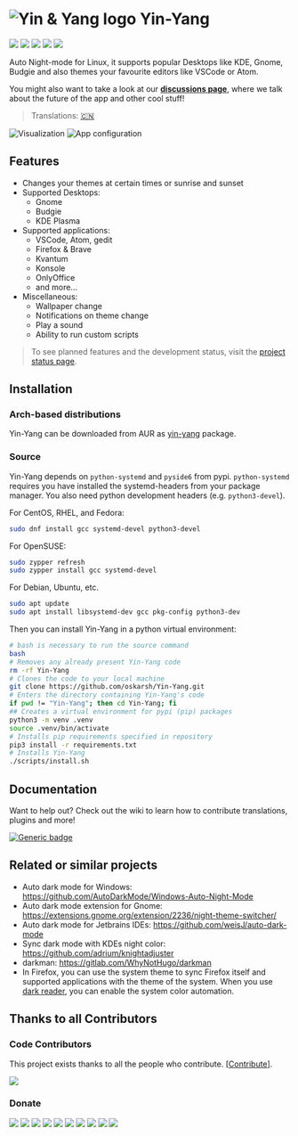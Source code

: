 # ![Yin & Yang logo](resources/logo.svg) Yin-Yang

![](https://img.shields.io/github/v/release/oskarsh/yin-yang)
![](https://img.shields.io/github/v/release/oskarsh/yin-yang?include_prereleases)
![](https://img.shields.io/github/downloads/oskarsh/yin-yang/total)
![](https://img.shields.io/badge/Build%20with-Python-yellow)
![](https://img.shields.io/github/license/oskarsh/yin-yang)

Auto Night-mode for Linux, it supports popular Desktops like KDE, Gnome, Budgie 
and also themes your favourite editors like VSCode or Atom.

You might also want to take a look at our [**discussions page**](https://github.com/oskarsh/Yin-Yang/discussions), where we talk about the future of the app and other cool stuff!

> Translations: [🇨🇳](README_zh.md)

![Visualization](.github/images/header.png)
![App configuration](.github/images/settings.png)

## Features

* Changes your themes at certain times or sunrise and sunset
* Supported Desktops:
  * Gnome
  * Budgie
  * KDE Plasma
* Supported applications:
  * VSCode, Atom, gedit
  * Firefox & Brave
  * Kvantum
  * Konsole
  * OnlyOffice
  * and more...
* Miscellaneous:
  * Wallpaper change
  * Notifications on theme change
  * Play a sound
  * Ability to run custom scripts

> To see planned features and the development status, visit the [project status page](https://github.com/oskarsh/Yin-Yang/projects?type=classic).

## Installation

### Arch-based distributions
Yin-Yang can be downloaded from AUR as [yin-yang](https://aur.archlinux.org/packages/yin-yang) package.


### Source
Yin-Yang depends on `python-systemd` and `pyside6` from pypi. `python-systemd` requires you have installed the systemd-headers from your package manager. You also need python development headers (e.g. `python3-devel`).

For CentOS, RHEL, and Fedora:
```bash
sudo dnf install gcc systemd-devel python3-devel
``` 

For OpenSUSE:
```bash
sudo zypper refresh
sudo zypper install gcc systemd-devel
```

For Debian, Ubuntu, etc.
```bash
sudo apt update
sudo apt install libsystemd-dev gcc pkg-config python3-dev
```

Then you can install Yin-Yang in a python virtual environment:
```bash
# bash is necessary to run the source command
bash
# Removes any already present Yin-Yang code
rm -rf Yin-Yang
# Clones the code to your local machine
git clone https://github.com/oskarsh/Yin-Yang.git
# Enters the directory containing Yin-Yang's code
if pwd != "Yin-Yang"; then cd Yin-Yang; fi
## Creates a virtual environment for pypi (pip) packages
python3 -m venv .venv
source .venv/bin/activate
# Installs pip requirements specified in repository
pip3 install -r requirements.txt
# Installs Yin-Yang
./scripts/install.sh
```

## Documentation

Want to help out? Check out the wiki to learn how to contribute translations, plugins and more!

[![Generic badge](https://img.shields.io/badge/Visit-Wiki-BLUE.svg)](<https://github.com/oskarsh/Yin-Yang/wiki>)

## Related or similar projects

- Auto dark mode for Windows: https://github.com/AutoDarkMode/Windows-Auto-Night-Mode
- Auto dark mode extension for Gnome: https://extensions.gnome.org/extension/2236/night-theme-switcher/
- Auto dark mode for Jetbrains IDEs: https://github.com/weisJ/auto-dark-mode
- Sync dark mode with KDEs night color: https://github.com/adrium/knightadjuster
- darkman: https://gitlab.com/WhyNotHugo/darkman
- In Firefox, you can use the system theme to sync Firefox itself and supported applications with the theme of the system. When you use [dark reader](https://darkreader.org/), you can enable the system color automation.

## Thanks to all Contributors

### Code Contributors

This project exists thanks to all the people who contribute. [[Contribute](https://github.com/oskarsh/Yin-Yang/wiki/Contributing)].

[![](https://opencollective.com/Yin-Yang/contributors.svg?button=false)](https://github.com/oskarsh/Yin-Yang/graphs/contributors)

### Donate

<a href="https://opencollective.com/Yin-Yang/organization/0/website"><img src="https://opencollective.com/Yin-Yang/organization/0/avatar.svg"></a>
<a href="https://opencollective.com/Yin-Yang/organization/1/website"><img src="https://opencollective.com/Yin-Yang/organization/1/avatar.svg"></a>
<a href="https://opencollective.com/Yin-Yang/organization/2/website"><img src="https://opencollective.com/Yin-Yang/organization/2/avatar.svg"></a>
<a href="https://opencollective.com/Yin-Yang/organization/3/website"><img src="https://opencollective.com/Yin-Yang/organization/3/avatar.svg"></a>
<a href="https://opencollective.com/Yin-Yang/organization/4/website"><img src="https://opencollective.com/Yin-Yang/organization/4/avatar.svg"></a>
<a href="https://opencollective.com/Yin-Yang/organization/5/website"><img src="https://opencollective.com/Yin-Yang/organization/5/avatar.svg"></a>
<a href="https://opencollective.com/Yin-Yang/organization/6/website"><img src="https://opencollective.com/Yin-Yang/organization/6/avatar.svg"></a>
<a href="https://opencollective.com/Yin-Yang/organization/7/website"><img src="https://opencollective.com/Yin-Yang/organization/7/avatar.svg"></a>
<a href="https://opencollective.com/Yin-Yang/organization/8/website"><img src="https://opencollective.com/Yin-Yang/organization/8/avatar.svg"></a>
<a href="https://opencollective.com/Yin-Yang/organization/9/website"><img src="https://opencollective.com/Yin-Yang/organization/9/avatar.svg"></a>
